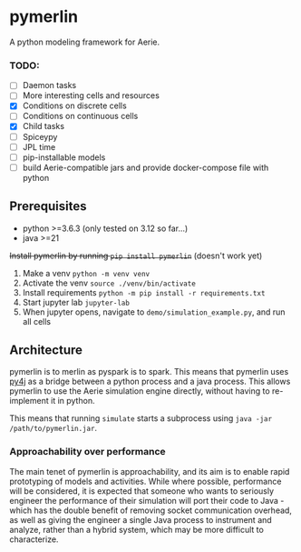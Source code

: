 # pymerlin

A python modeling framework for Aerie.

### TODO:
- [ ] Daemon tasks
- [ ] More interesting cells and resources
- [x] Conditions on discrete cells
- [ ] Conditions on continuous cells
- [x] Child tasks
- [ ] Spiceypy
- [ ] JPL time
- [ ] pip-installable models
- [ ] build Aerie-compatible jars and provide docker-compose file with python

## Prerequisites
- python >=3.6.3 (only tested on 3.12 so far...)
- java >=21

~~Install pymerlin by running `pip install pymerlin`~~ (doesn't work yet)

1. Make a venv `python -m venv venv`
2. Activate the venv `source ./venv/bin/activate`
3. Install requirements `python -m pip install -r requirements.txt`
4. Start jupyter lab `jupyter-lab`
5. When jupyter opens, navigate to `demo/simulation_example.py`, and run all cells

## Architecture
pymerlin is to merlin as pyspark is to spark. This means that pymerlin uses [py4j](https://www.py4j.org/) as a bridge
between a python process and a java process. This allows pymerlin to use the Aerie simulation engine directly, without
having to re-implement it in python.

This means that running `simulate` starts a subprocess using `java -jar /path/to/pymerlin.jar`.


### Approachability over performance
The main tenet of pymerlin is approachability, and its aim is to enable rapid prototyping of models and activities.
While where possible, performance will be considered, it is expected that someone who wants to seriously engineer the
performance of their simulation will port their code to Java - which has the double benefit of removing socket
communication overhead, as well as giving the engineer a single Java process to instrument and analyze, rather than a 
hybrid system, which may be more difficult to characterize.
